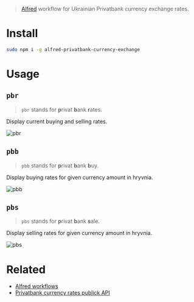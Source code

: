 > [Alfred](https://www.alfredapp.com/) workflow for Ukrainian Privatbank currency exchange rates.

# Install

```bash
sudo npm i -g alfred-privatbank-currency-exchange
```

# Usage

## `pbr`

> `pbr` stands for **p**rivat **b**ank **r**ates.

Display current buying and selling rates.

![pbr](pbr.gif "pbr")

## `pbb`

> `pbb` stands for **p**rivat **b**ank **b**uy.

Display buying rates for given currency amount in hryvnia.

![pbb](pbb.gif "pbb")

## `pbs`

> `pbs` stands for **p**rivat **b**ank **s**ale.

Display selling rates for given currency amount in hryvnia.

![pbs](pbs.gif "pbs")

# Related

- [Alfred workflows](https://www.alfredapp.com/workflows/)
- [Privatbank currency rates publick API](https://api.privatbank.ua/#p24/exchange)
